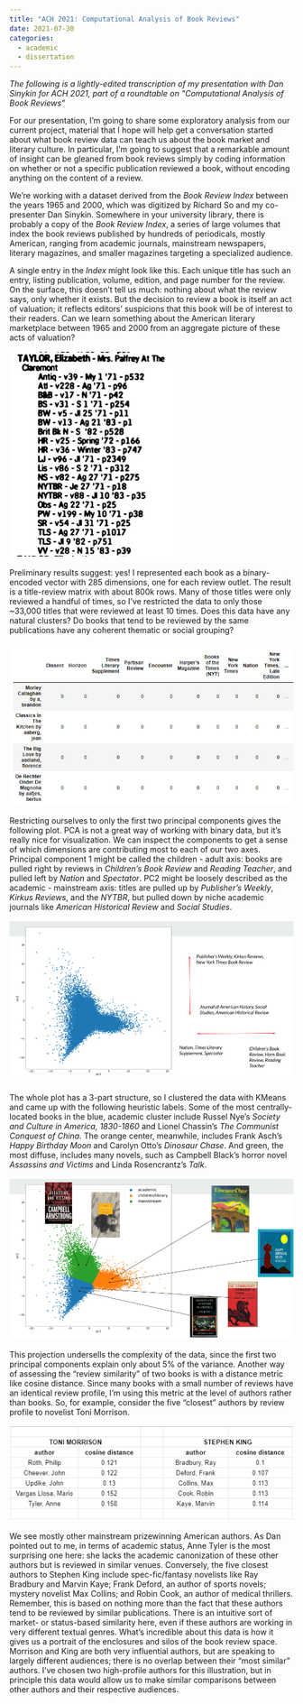 ```yaml
---
title: "ACH 2021: Computational Analysis of Book Reviews"
date: 2021-07-30
categories:
  - academic
  - dissertation
---
```


_The following is a lightly-edited transcription of my presentation with Dan Sinykin for ACH 2021, part of a roundtable on "Computational Analysis of Book Reviews"_

For our presentation, I’m going to share some exploratory analysis from our current project, material that I hope will help get a conversation started about what book review data can teach us about the book market and literary culture. In particular, I’m going to suggest that a remarkable amount of insight can be gleaned from book reviews simply by coding information on whether or not a specific publication reviewed a book, without encoding anything on the content of a review. 

We’re working with a dataset derived from the _Book Review Index_ between the years 1965 and 2000, which was digitized by Richard So and my co-presenter Dan Sinykin. Somewhere in your university library, there is probably a copy of the _Book Review Index_, a series of large volumes that index the book reviews published by hundreds of periodicals, mostly American, ranging from academic journals, mainstream newspapers, literary magazines, and smaller magazines targeting a specialized audience.

A single entry in the _Index_ might look like this. Each unique title has such an entry, listing publication, volume, edition, and page number for the review. On the surface, this doesn’t tell us much: nothing about what the review says, only whether it exists. But the decision to review a book is itself an act of valuation; it reflects editors’ suspicions that this book will be of interest to their readers. Can we learn something about the American literary marketplace between 1965 and 2000 from an aggregate picture of these acts of valuation?
<br/>
<br/>
![bri-sample](/assets/images/07-21/bri_sample.PNG)
<br/>
<br/>
Preliminary results suggest: yes! I represented each book as a binary-encoded vector with 285 dimensions, one for each review outlet. The result is a title-review matrix with about 800k rows. Many of those titles were only reviewed a handful of times, so I’ve restricted the data to only those ~33,000 titles that were reviewed at least 10 times. Does this data have any natural clusters? Do books that tend to be reviewed by the same publications have any coherent thematic or social grouping?
<br/>
<br/>
![bri-data-head](/assets/images/07-21/bri_data_head.PNG)
<br/>
<br/>
Restricting ourselves to only the first two principal components gives the following plot. PCA is not a great way of working with binary data, but it’s really nice for visualization. We can inspect the components to get a sense of which dimensions are contributing most to each of our two axes. Principal component 1 might be called the children - adult axis: books are pulled right by reviews in _Children’s Book Review_ and _Reading Teacher_, and pulled left by _Nation_ and _Spectator_. PC2 might be loosely described as the academic - mainstream axis: titles are pulled up by _Publisher’s Weekly_, _Kirkus Reviews_, and the _NYTBR_, but pulled down by niche academic journals like _American Historical Review_ and _Social Studies_. 
<br/>
<br/>
![bri-pca-1](/assets/images/07-21/bri_pca_1.png)
<br/>
<br/>
The whole plot has a 3-part structure, so I clustered the data with KMeans and came up with the following heuristic labels. Some of the most centrally-located books in the blue, academic cluster include Russel Nye’s _Society and Culture in America, 1830-1860_ and Lionel Chassin’s _The Communist Conquest of China_. The orange center, meanwhile, includes Frank Asch’s _Happy Birthday Moon_ and Carolyn Otto’s _Dinosaur Chase_.  And green, the most diffuse, includes many novels, such as Campbell Black’s horror novel _Assassins and Victims_ and Linda Rosencrantz’s _Talk_. 
<br/>
<br/>
![bri-pca-2](/assets/images/07-21/bri_pca_2.png)
<br/>
<br/>
This projection undersells the complexity of the data, since the first two principal components explain only about 5% of the variance. Another way of assessing the “review similarity” of two books is with a distance metric like cosine distance. Since many books with a small number of reviews have an identical review profile, I’m using this metric at the level of authors rather than books. So, for example, consider the five “closest” authors by review profile to novelist Toni Morrison.
<br/>
<br/>
![bri-cosine](/assets/images/07-21/bri_cosine.PNG)
<br/>
<br/>
We see mostly other mainstream prizewinning American authors. As Dan pointed out to me, in terms of academic status, Anne Tyler is the most surprising one here: she lacks the academic canonization of these other authors but is reviewed in similar venues. Conversely, the five closest authors to Stephen King include spec-fic/fantasy novelists like Ray Bradbury and Marvin Kaye; Frank Deford, an author of sports novels; mystery novelist Max Collins; and Robin Cook, an author of medical thrillers. Remember, this is based on nothing more than the fact that these authors tend to be reviewed by similar publications. There is an intuitive sort of market- or status-based similarity here, even if these authors are working in very different textual genres. What’s incredible about this data is how it gives us a portrait of the enclosures and silos of the book review space. Morrison and King are both very influential authors, but are speaking to largely different audiences; there is no overlap between their “most similar” authors. I’ve chosen two high-profile authors for this illustration, but in principle this data would allow us to make similar comparisons between other authors and their respective audiences. 


